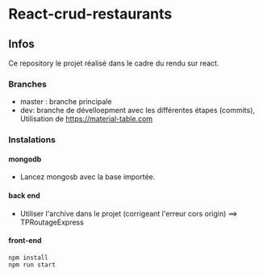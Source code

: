  # React-crud-restaurants

## Infos 

Ce repository le projet réalisé dans le cadre du rendu sur react.

### Branches
 - master : branche principale
 - dev: branche de dévelloepment avec les différentes étapes (commits),
        Utilisation de https://material-table.com
        
### Instalations 

#### mongodb
- Lancez mongosb avec la base importée.

#### back end
- Utiliser l'archive dans le projet (corrigeant l'erreur cors origin) ==> TPRoutageExpress

#### front-end

    
    npm install
    npm run start
    

